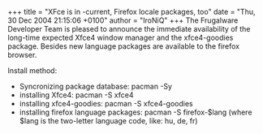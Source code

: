 +++
title = "XFce is in -current, Firefox locale packages, too"
date = "Thu, 30 Dec 2004 21:15:06 +0100"
author = "IroNiQ"
+++
The Frugalware Developer Team is pleased to announce the immediate availability of the long-time expected Xfce4 window manager and the xfce4-goodies package. Besides new language packages are available to the firefox browser.  

 Install method:  

* Syncronizing package database: pacman -Sy
* installing Xfce4: pacman -S xfce4
* installing xfce4-goodies: pacman -S xfce4-goodies
* installing firefox language packages: pacman -S firefox-$lang (where $lang is the two-letter language code, like: hu, de, fr)

  
